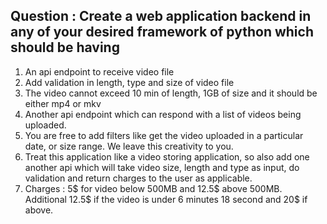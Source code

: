 ## Question : Create a web application backend in any of your desired framework of python which should be having

1. An api endpoint to receive video file
2. Add validation in length, type and size of video file
3. The video cannot exceed 10 min of length, 1GB of size and it
should be either mp4 or mkv
4. Another api endpoint which can respond with a list of videos
being uploaded.
5. You are free to add filters like get the video uploaded in a
particular date, or size range. We leave this creativity to you.
6. Treat this application like a video storing application, so also add
one another api which will take video size, length and type as
input, do validation and return charges to the user as applicable.
7. Charges : 5$ for video below 500MB and 12.5$ above 500MB.
Additional 12.5$ if the video is under 6 minutes 18 second and
20$ if above.